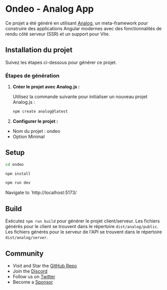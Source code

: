 # Ondeo - Analog App

Ce projet a été généré en utilisant [Analog](https://analogjs.org), un meta-framework pour construire des applications Angular modernes avec des fonctionnalités de rendu côté serveur (SSR) et un support pour Vite.

## Installation du projet

Suivez les étapes ci-dessous pour générer ce projet.

### Étapes de génération

1. **Créer le projet avec Analog.js :**

   Utilisez la commande suivante pour initialiser un nouveau projet Analog.js :

   ```bash
   npm create analog@latest
   ```

2. **Configurer le projet :**

- Nom du projet : ondeo
- Option Minimal

## Setup

```bash
cd ondeo
```

```bash
npm install
```

```bash
npm run dev
```

Navigate to `http://localhost:5173/

## Build

Exécutez `npm run build` pour générer le projet client/serveur. Les fichiers générés pour le client se trouvent dans le répertoire `dist/analog/public`. Les fichiers générés pour le serveur de l'API se trouvent dans le répertoire `dist/analog/server`.

## Community

- Visit and Star the [GitHub Repo](https://github.com/analogjs/analog)
- Join the [Discord](https://chat.analogjs.org)
- Follow us on [Twitter](https://twitter.com/analogjs)
- Become a [Sponsor](https://github.com/sponsors/brandonroberts)
